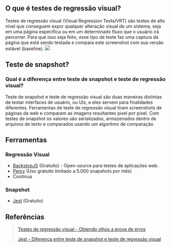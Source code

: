 ## O que é testes de regressão visual?

Testes de regressão visual (Visual Regression Tests/VRT) são testes de alto nível que conseguem expor qualquer alteração visual de um sistema, seja em uma página específica ou em um determinado fluxo que o usuário irá percorrer. Para que isso seja feito, esse tipo de teste faz uma captura da página que está sendo testada e compara este screenshot com sua versão estável (baseline).
![](http://shipit.resultadosdigitais.com.br/images/posts/vrt_diagram.jpg)

## Teste de snapshot?

### Qual é a diferença entre teste de snapshot e teste de regressão visual?
Teste de snapshot e teste de regressão visual são duas maneiras distintas de testar interfaces de usuário, ou UIs, e eles servem para finalidades diferentes. Ferramentas de teste de regressão visual tiram screenshots de páginas da web e comparam as imagens resultantes pixel por pixel. Com testes de snapshot os valores são serializados, armazenados dentro de arquivos de texto e comparados usando um algoritmo de comparação.

## Ferramentas
### Regressão Visual
- [BackstopJS](https://garris.github.io/BackstopJS/) (Gratuito) - Open-source para testes de aplicações web.
- [Percy](https://percy.io/) (Uso gratuito limitado a 5.000 snapshots por mês)
- Continua

### Snapshot
- [Jest](https://jestjs.io/pt-BR/docs/snapshot-testing) (Gratuito)

## Referências
> [Testes de regressão visual - Obtendo olhos a prova de erros](http://shipit.resultadosdigitais.com.br/blog/testes-de-regressao-visual-obtendo-olhos-a-prova-de-erros/)
> 
> [Jest - Diferença entre teste de snapshot e teste de regressão visual](https://jestjs.io/pt-BR/docs/snapshot-testing#qual-%C3%A9-a-diferen%C3%A7a-entre-teste-de-snapshot-e-teste-de-regress%C3%A3o-visual)
